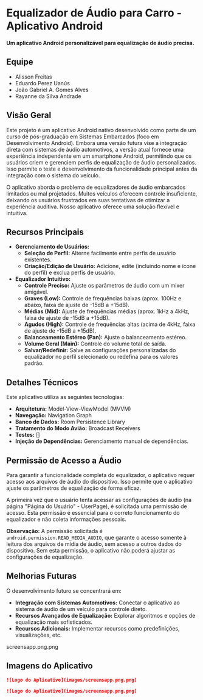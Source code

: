 # Equalizador de Áudio para Carro - Aplicativo Android

**Um aplicativo Android personalizável para equalização de áudio precisa.**

## Equipe

* Alisson Freitas
* Eduardo Perez Uanús
* João Gabriel A. Gomes Alves
* Rayanne da Silva Andrade

## Visão Geral

Este projeto é um aplicativo Android nativo desenvolvido como parte de um curso de pós-graduação em Sistemas Embarcados (foco em Desenvolvimento Android). Embora uma versão futura vise a integração direta com sistemas de áudio automotivos, a versão atual fornece uma experiência independente em um smartphone Android, permitindo que os usuários criem e gerenciem perfis de equalização de áudio personalizados. Isso permite o teste e desenvolvimento da funcionalidade principal antes da integração com o sistema do veículo.

O aplicativo aborda o problema de equalizadores de áudio embarcados limitados ou mal projetados. Muitos veículos oferecem controle insuficiente, deixando os usuários frustrados em suas tentativas de otimizar a experiência auditiva. Nosso aplicativo oferece uma solução flexível e intuitiva.

## Recursos Principais

* **Gerenciamento de Usuários:**
    * **Seleção de Perfil:** Alterne facilmente entre perfis de usuário existentes.
    * **Criação/Edição de Usuário:** Adicione, edite (incluindo nome e ícone do perfil) e exclua perfis de usuário.
* **Equalizador Intuitivo:**
    * **Controle Preciso:** Ajuste os parâmetros de áudio com um mixer amigável.
    * **Graves (Low):** Controle de frequências baixas (aprox. 100Hz e abaixo, faixa de ajuste de -15dB a +15dB).
    * **Médias (Mid):** Ajuste de frequências médias (aprox. 1kHz a 4kHz, faixa de ajuste de -15dB a +15dB).
    * **Agudos (High):** Controle de frequências altas (acima de 4kHz, faixa de ajuste de -15dB a +15dB).
    * **Balanceamento Estéreo (Pan):** Ajuste o balanceamento estéreo.
    * **Volume Geral (Main):** Controle do volume total de saída.
    * **Salvar/Redefinir:** Salve as configurações personalizadas do equalizador no perfil selecionado ou redefina para os valores padrão.

## Detalhes Técnicos

Este aplicativo utiliza as seguintes tecnologias:

* **Arquitetura:** Model-View-ViewModel (MVVM)
* **Navegação:** Navigation Graph
* **Banco de Dados:** Room Persistence Library
* **Tratamento do Modo Avião:** Broadcast Receivers
* **Testes:** []
* **Injeção de Dependências:** Gerenciamento manual de dependências.

## Permissão de Acesso a Áudio

Para garantir a funcionalidade completa do equalizador, o aplicativo requer acesso aos arquivos de áudio do dispositivo.  Isso permite que o aplicativo ajuste os parâmetros de equalização de forma eficaz.

A primeira vez que o usuário tenta acessar as configurações de áudio (na página "Página do Usuário" - UserPage), é solicitada uma permissão de acesso.  Esta permissão é essencial para o correto funcionamento do equalizador e não coleta informações pessoais.

**Observação:**  A permissão solicitada é `android.permission.READ_MEDIA_AUDIO`, que garante o acesso somente à leitura dos arquivos de mídia de áudio, sem acesso a outros dados do dispositivo.  Sem esta permissão, o aplicativo não poderá ajustar as configurações de equalização.


## Melhorias Futuras

O desenvolvimento futuro se concentrará em:

* **Integração com Sistemas Automotivos:** Conectar o aplicativo ao sistema de áudio de um veículo para controle direto.
* **Recursos Avançados de Equalização:** Explorar algoritmos e opções de equalização mais sofisticados.
* **Recursos Adicionais:** Implementar recursos como predefinições, visualizações, etc.

screensapp.png.png

## Imagens do Aplicativo

```markdown
![Logo do Aplicativo](images/screensapp.png.png)
```


```markdown
![Logo do Aplicativo](images/screensapp.png.png)

